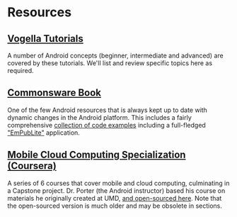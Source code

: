 # Resources

## [Vogella Tutorials](http://www.vogella.com/tutorials/android.html)
A number of Android concepts (beginner, intermediate and advanced) are covered by these tutorials. We'll list and review specific topics here as required.

## [Commonsware Book](http://commonsware.com/Android/)
One of the few Android resources that is always kept up to date with dynamic changes in the Android platform. This includes a fairly comprehensive [collection of code examples](https://github.com/commonsguy/cw-omnibus) including a full-fledged ["EmPubLite"](https://github.com/commonsguy/cw-omnibus/tree/master/EmPubLite-AndroidStudio) application.

## [Mobile Cloud Computing Specialization (Coursera)](https://www.coursera.org/specialization/mobilecloudcomputing2/36?utm_medium=listingPage)
A series of 6 courses that cover mobile and cloud computing, culminating in a Capstone project. Dr. Porter (the Android instructor) based his course on materials he originally created at UMD, [and open-sourced here](https://learn-android.appspot.com/preview). Note that the open-sourced version is much older and may be obsolete in sections.
